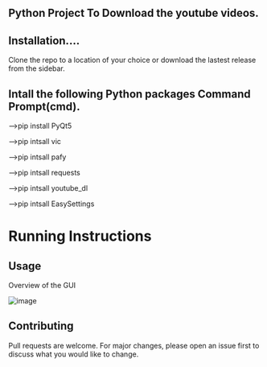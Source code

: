 ## Python Project To Download the youtube videos.
 
## Installation....

Clone the repo to a location of your choice or download the lastest release from the sidebar.

## Intall the following Python packages Command Prompt(cmd).
-->pip install PyQt5

-->pip intsall vic

-->pip intsall pafy

-->pip intsall requests

-->pip intsall youtube_dl

-->pip intsall EasySettings

# Running Instructions



## Usage
Overview of the GUI


![image](https://user-images.githubusercontent.com/68680902/110206282-c764b600-7ea2-11eb-858f-b120200b8554.png)




## Contributing
Pull requests are welcome. For major changes, please open an issue first to discuss what you would like to change.
